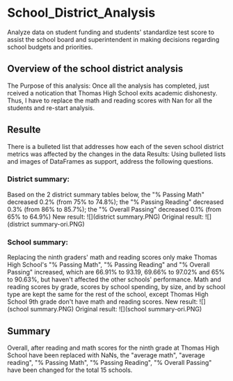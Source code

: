 # School_District_Analysis
Analyze data on student funding and students' standardize test score to assist the school board and superintendent in making decisions regarding school budgets and priorities.
## Overview of the school district analysis
The Purpose of this analysis: Once all the analysis has completed, just rceived a notication that Thomas High School exits academic dishonesty. Thus, I have to replace the math and reading scores with Nan for all the students and re-start analysis.
## Resulte
There is a bulleted list that addresses how each of the seven school district metrics was affected by the changes in the data
Results: Using bulleted lists and images of DataFrames as support, address the following questions.

### District summary: 
Based on the 2 district summary tables below, the "% Passing Math" decreased 0.2% (from 75% to 74.8%); the "% Passing Reading" decreased 0.3% (from 86% to 85.7%); the "% Overall Passing" decreased 0.1% (from 65% to 64.9%)
New result: ![](district summary.PNG)
Original result: ![](district summary-ori.PNG)
### School summary:
Replacing the ninth graders' math and reading scores only make Thomas High School's "% Passing Math", "% Passing Reading" and "% Overall Passing" increased, which are 66.91% to 93.19, 69.66% to 97.02% and 65% to 90.63%, but haven't affected the other schools' performance. Math and reading scores by grade, scores by school spending, by size, and by school type are kept the same for the rest of the school, except Thomas High School 9th grade don't have math and reading scores.
New result: ![](school summary.PNG)
Original result: ![](school summary-ori.PNG)

## Summary
Overall, after reading and math scores for the ninth grade at Thomas High School have been replaced with NaNs, the "average math", "average reading", "% Passing Math", "% Passing Reading", "% Overall Passing" have been changed for the total 15 schools.
